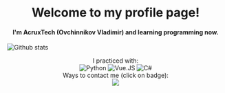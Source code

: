 <div align="center">
    <h1>Welcome to my profile page!</h1>
</div>

<div align="center">
    <h4>I'm AcruxTech (Ovchinnikov Vladimir) and learning programming now.</h4>
</div>

![Github stats](https://github-readme-stats.vercel.app/api?username=AcruxTech&theme=highcontrast&show_icons=true&count_private=true)

<div align="center">
    I practiced with: <br>
    <img src="https://img.shields.io/badge/python-3670A0?style=for-the-badge&logo=python&logoColor=ffdd54" alt="Python">
    <img src="https://img.shields.io/badge/vuejs-%2335495e.svg?style=for-the-badge&logo=vuedotjs&logoColor=%234FC08D" alt="Vue.JS">
    <img src="https://img.shields.io/badge/c%23-%23239120.svg?style=for-the-badge&logo=c-sharp&logoColor=white" alt="C#">
</div>

<div align="center">
    Ways to contact me (click on badge): <br>
    <a href="https://t.me/AcruxTech" title="Telegram" target="_blank"><img src="https://img.shields.io/badge/Telegram-2CA5E0?style=for-the-badge&logo=telegram&logoColor=white"></a>
</div>